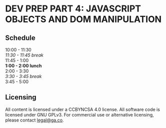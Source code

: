 # DEV PREP PART 4: JAVASCRIPT OBJECTS AND DOM MANIPULATION

## Schedule

10:00 - 11:30    
<em>11:30 - 11:45 break</em>  
11:45 - 1:00   
<strong>1:00 - 2:00 lunch </strong>  
2:00 - 3:30   
<em>3:30 - 3:45 break</em>  
3:45 - 5:00  

## Licensing
All content is licensed under a CC­BY­NC­SA 4.0 license.
All software code is licensed under GNU GPLv3. For commercial use or alternative licensing, please contact legal@ga.co.